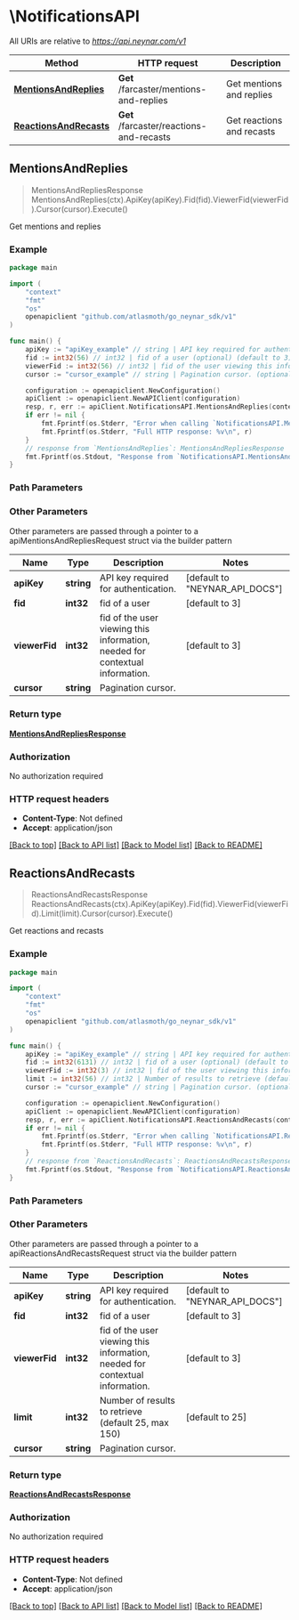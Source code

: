 # \NotificationsAPI

All URIs are relative to *https://api.neynar.com/v1*

| Method                                                             | HTTP request                             | Description               |
| ------------------------------------------------------------------ | ---------------------------------------- | ------------------------- |
| [**MentionsAndReplies**](NotificationsAPI.md#MentionsAndReplies)   | **Get** /farcaster/mentions-and-replies  | Get mentions and replies  |
| [**ReactionsAndRecasts**](NotificationsAPI.md#ReactionsAndRecasts) | **Get** /farcaster/reactions-and-recasts | Get reactions and recasts |

## MentionsAndReplies

> MentionsAndRepliesResponse MentionsAndReplies(ctx).ApiKey(apiKey).Fid(fid).ViewerFid(viewerFid).Cursor(cursor).Execute()

Get mentions and replies

### Example

```go
package main

import (
	"context"
	"fmt"
	"os"
	openapiclient "github.com/atlasmoth/go_neynar_sdk/v1"
)

func main() {
	apiKey := "apiKey_example" // string | API key required for authentication. (optional) (default to "NEYNAR_API_DOCS")
	fid := int32(56) // int32 | fid of a user (optional) (default to 3)
	viewerFid := int32(56) // int32 | fid of the user viewing this information, needed for contextual information. (optional) (default to 3)
	cursor := "cursor_example" // string | Pagination cursor. (optional)

	configuration := openapiclient.NewConfiguration()
	apiClient := openapiclient.NewAPIClient(configuration)
	resp, r, err := apiClient.NotificationsAPI.MentionsAndReplies(context.Background()).ApiKey(apiKey).Fid(fid).ViewerFid(viewerFid).Cursor(cursor).Execute()
	if err != nil {
		fmt.Fprintf(os.Stderr, "Error when calling `NotificationsAPI.MentionsAndReplies``: %v\n", err)
		fmt.Fprintf(os.Stderr, "Full HTTP response: %v\n", r)
	}
	// response from `MentionsAndReplies`: MentionsAndRepliesResponse
	fmt.Fprintf(os.Stdout, "Response from `NotificationsAPI.MentionsAndReplies`: %v\n", resp)
}
```

### Path Parameters

### Other Parameters

Other parameters are passed through a pointer to a apiMentionsAndRepliesRequest struct via the builder pattern

| Name          | Type       | Description                                                                  | Notes                                    |
| ------------- | ---------- | ---------------------------------------------------------------------------- | ---------------------------------------- |
| **apiKey**    | **string** | API key required for authentication.                                         | [default to &quot;NEYNAR_API_DOCS&quot;] |
| **fid**       | **int32**  | fid of a user                                                                | [default to 3]                           |
| **viewerFid** | **int32**  | fid of the user viewing this information, needed for contextual information. | [default to 3]                           |
| **cursor**    | **string** | Pagination cursor.                                                           |

### Return type

[**MentionsAndRepliesResponse**](MentionsAndRepliesResponse.md)

### Authorization

No authorization required

### HTTP request headers

- **Content-Type**: Not defined
- **Accept**: application/json

[[Back to top]](#) [[Back to API list]](../README.md#documentation-for-api-endpoints)
[[Back to Model list]](../README.md#documentation-for-models)
[[Back to README]](../README.md)

## ReactionsAndRecasts

> ReactionsAndRecastsResponse ReactionsAndRecasts(ctx).ApiKey(apiKey).Fid(fid).ViewerFid(viewerFid).Limit(limit).Cursor(cursor).Execute()

Get reactions and recasts

### Example

```go
package main

import (
	"context"
	"fmt"
	"os"
	openapiclient "github.com/atlasmoth/go_neynar_sdk/v1"
)

func main() {
	apiKey := "apiKey_example" // string | API key required for authentication. (optional) (default to "NEYNAR_API_DOCS")
	fid := int32(6131) // int32 | fid of a user (optional) (default to 3)
	viewerFid := int32(3) // int32 | fid of the user viewing this information, needed for contextual information. (optional) (default to 3)
	limit := int32(56) // int32 | Number of results to retrieve (default 25, max 150) (optional) (default to 25)
	cursor := "cursor_example" // string | Pagination cursor. (optional)

	configuration := openapiclient.NewConfiguration()
	apiClient := openapiclient.NewAPIClient(configuration)
	resp, r, err := apiClient.NotificationsAPI.ReactionsAndRecasts(context.Background()).ApiKey(apiKey).Fid(fid).ViewerFid(viewerFid).Limit(limit).Cursor(cursor).Execute()
	if err != nil {
		fmt.Fprintf(os.Stderr, "Error when calling `NotificationsAPI.ReactionsAndRecasts``: %v\n", err)
		fmt.Fprintf(os.Stderr, "Full HTTP response: %v\n", r)
	}
	// response from `ReactionsAndRecasts`: ReactionsAndRecastsResponse
	fmt.Fprintf(os.Stdout, "Response from `NotificationsAPI.ReactionsAndRecasts`: %v\n", resp)
}
```

### Path Parameters

### Other Parameters

Other parameters are passed through a pointer to a apiReactionsAndRecastsRequest struct via the builder pattern

| Name          | Type       | Description                                                                  | Notes                                    |
| ------------- | ---------- | ---------------------------------------------------------------------------- | ---------------------------------------- |
| **apiKey**    | **string** | API key required for authentication.                                         | [default to &quot;NEYNAR_API_DOCS&quot;] |
| **fid**       | **int32**  | fid of a user                                                                | [default to 3]                           |
| **viewerFid** | **int32**  | fid of the user viewing this information, needed for contextual information. | [default to 3]                           |
| **limit**     | **int32**  | Number of results to retrieve (default 25, max 150)                          | [default to 25]                          |
| **cursor**    | **string** | Pagination cursor.                                                           |

### Return type

[**ReactionsAndRecastsResponse**](ReactionsAndRecastsResponse.md)

### Authorization

No authorization required

### HTTP request headers

- **Content-Type**: Not defined
- **Accept**: application/json

[[Back to top]](#) [[Back to API list]](../README.md#documentation-for-api-endpoints)
[[Back to Model list]](../README.md#documentation-for-models)
[[Back to README]](../README.md)
